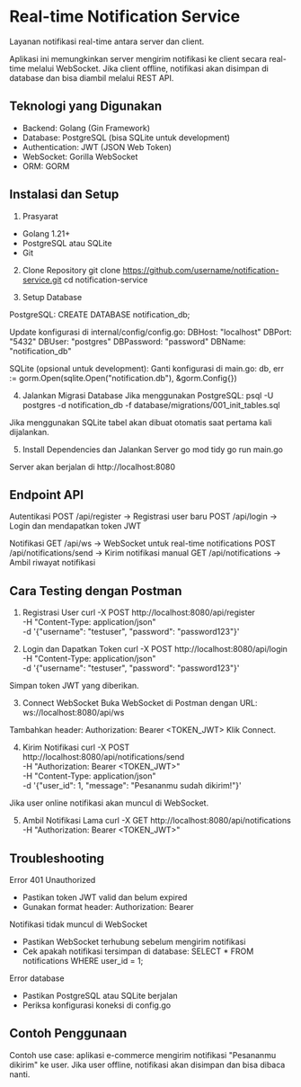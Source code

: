 # Real-time Notification Service

Layanan notifikasi real-time antara server dan client.

Aplikasi ini memungkinkan server mengirim notifikasi ke client secara real-time melalui WebSocket. Jika client offline, notifikasi akan disimpan di database dan bisa diambil melalui REST API.

## Teknologi yang Digunakan
- Backend: Golang (Gin Framework)
- Database: PostgreSQL (bisa SQLite untuk development)
- Authentication: JWT (JSON Web Token)
- WebSocket: Gorilla WebSocket
- ORM: GORM

## Instalasi dan Setup

1. Prasyarat
- Golang 1.21+
- PostgreSQL atau SQLite
- Git

2. Clone Repository
git clone https://github.com/username/notification-service.git
cd notification-service

3. Setup Database

PostgreSQL:
CREATE DATABASE notification_db;

Update konfigurasi di internal/config/config.go:
DBHost: "localhost"
DBPort: "5432"
DBUser: "postgres"
DBPassword: "password"
DBName: "notification_db"

SQLite (opsional untuk development):
Ganti konfigurasi di main.go:
db, err := gorm.Open(sqlite.Open("notification.db"), &gorm.Config{})

4. Jalankan Migrasi Database
Jika menggunakan PostgreSQL:
psql -U postgres -d notification_db -f database/migrations/001_init_tables.sql

Jika menggunakan SQLite tabel akan dibuat otomatis saat pertama kali dijalankan.

5. Install Dependencies dan Jalankan Server
go mod tidy
go run main.go

Server akan berjalan di http://localhost:8080

## Endpoint API

Autentikasi
POST /api/register -> Registrasi user baru
POST /api/login -> Login dan mendapatkan token JWT

Notifikasi
GET /api/ws -> WebSocket untuk real-time notifications
POST /api/notifications/send -> Kirim notifikasi manual
GET /api/notifications -> Ambil riwayat notifikasi

## Cara Testing dengan Postman

1. Registrasi User
curl -X POST http://localhost:8080/api/register \
  -H "Content-Type: application/json" \
  -d '{"username": "testuser", "password": "password123"}'

2. Login dan Dapatkan Token
curl -X POST http://localhost:8080/api/login \
  -H "Content-Type: application/json" \
  -d '{"username": "testuser", "password": "password123"}'

Simpan token JWT yang diberikan.

3. Connect WebSocket
Buka WebSocket di Postman dengan URL:
ws://localhost:8080/api/ws

Tambahkan header:
Authorization: Bearer <TOKEN_JWT>
Klik Connect.

4. Kirim Notifikasi
curl -X POST http://localhost:8080/api/notifications/send \
  -H "Authorization: Bearer <TOKEN_JWT>" \
  -H "Content-Type: application/json" \
  -d '{"user_id": 1, "message": "Pesananmu sudah dikirim!"}'

Jika user online notifikasi akan muncul di WebSocket.

5. Ambil Notifikasi Lama
curl -X GET http://localhost:8080/api/notifications \
  -H "Authorization: Bearer <TOKEN_JWT>"

## Troubleshooting

Error 401 Unauthorized
- Pastikan token JWT valid dan belum expired
- Gunakan format header: Authorization: Bearer <token>

Notifikasi tidak muncul di WebSocket
- Pastikan WebSocket terhubung sebelum mengirim notifikasi
- Cek apakah notifikasi tersimpan di database:
SELECT * FROM notifications WHERE user_id = 1;

Error database
- Pastikan PostgreSQL atau SQLite berjalan
- Periksa konfigurasi koneksi di config.go

## Contoh Penggunaan
Contoh use case: aplikasi e-commerce mengirim notifikasi "Pesananmu dikirim" ke user. Jika user offline, notifikasi akan disimpan dan bisa dibaca nanti.
